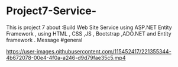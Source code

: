 # Project7-Service-
This is project 7 about :Build Web Site Service using ASP.NET Entity Framework , using HTML , CSS ,JS , Bootstrap ,ADO.NET  and Entity framework .  Message #general


https://user-images.githubusercontent.com/115452417/221355344-4b672078-00e4-4f0a-a246-d9d79fae35c5.mp4

